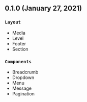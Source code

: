 ## 0.1.0 (January 27, 2021)

### `Layout`

- Media
- Level
- Footer
- Section

### `Components`

- Breadcrumb
- Dropdown
- Menu
- Message
- Pagination
